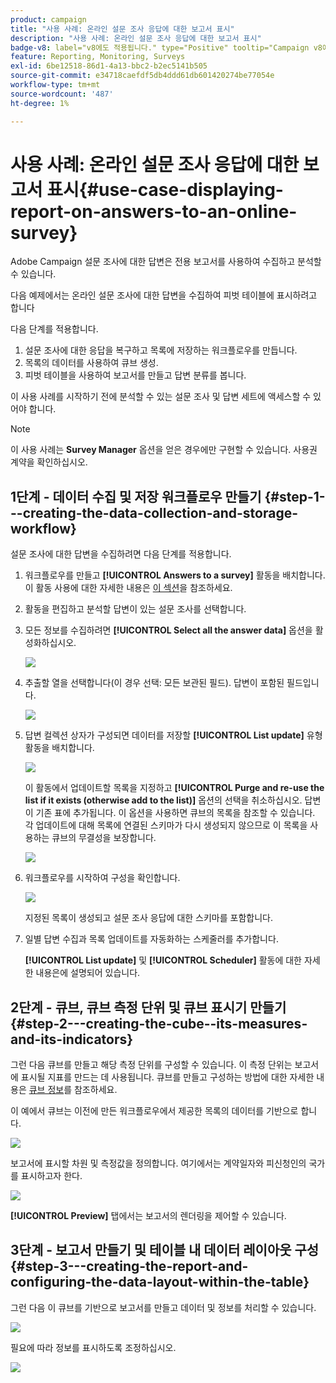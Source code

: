 ```yaml
---
product: campaign
title: "사용 사례: 온라인 설문 조사 응답에 대한 보고서 표시"
description: "사용 사례: 온라인 설문 조사 응답에 대한 보고서 표시"
badge-v8: label="v8에도 적용됩니다." type="Positive" tooltip="Campaign v8에도 적용됩니다."
feature: Reporting, Monitoring, Surveys
exl-id: 6be12518-86d1-4a13-bbc2-b2ec5141b505
source-git-commit: e34718caefdf5db4ddd61db601420274be77054e
workflow-type: tm+mt
source-wordcount: '487'
ht-degree: 1%

---
```


# 사용 사례: 온라인 설문 조사 응답에 대한 보고서 표시{#use-case-displaying-report-on-answers-to-an-online-survey}



Adobe Campaign 설문 조사에 대한 답변은 전용 보고서를 사용하여 수집하고 분석할 수 있습니다.

다음 예제에서는 온라인 설문 조사에 대한 답변을 수집하여 피벗 테이블에 표시하려고 합니다

다음 단계를 적용합니다.

1. 설문 조사에 대한 응답을 복구하고 목록에 저장하는 워크플로우를 만듭니다.
1. 목록의 데이터를 사용하여 큐브 생성.
1. 피벗 테이블을 사용하여 보고서를 만들고 답변 분류를 봅니다.

이 사용 사례를 시작하기 전에 분석할 수 있는 설문 조사 및 답변 세트에 액세스할 수 있어야 합니다.

>[!NOTE]
>
>이 사용 사례는 **Survey Manager** 옵션을 얻은 경우에만 구현할 수 있습니다. 사용권 계약을 확인하십시오.

## 1단계 - 데이터 수집 및 저장 워크플로우 만들기 {#step-1---creating-the-data-collection-and-storage-workflow}

설문 조사에 대한 답변을 수집하려면 다음 단계를 적용합니다.

1. 워크플로우를 만들고 **[!UICONTROL Answers to a survey]** 활동을 배치합니다. 이 활동 사용에 대한 자세한 내용은 [이 섹션](../../surveys/using/publish-track-and-use-collected-data.md#using-the-collected-data)을 참조하세요.
1. 활동을 편집하고 분석할 답변이 있는 설문 조사를 선택합니다.
1. 모든 정보를 수집하려면 **[!UICONTROL Select all the answer data]** 옵션을 활성화하십시오.

   ![](../../surveys/using/assets/reporting_usecase_1_01.png)

1. 추출할 열을 선택합니다(이 경우 선택: 모든 보관된 필드). 답변이 포함된 필드입니다.

   ![](../../surveys/using/assets/reporting_usecase_1_02.png)

1. 답변 컬렉션 상자가 구성되면 데이터를 저장할 **[!UICONTROL List update]** 유형 활동을 배치합니다.

   ![](../../surveys/using/assets/reporting_usecase_1_04.png)

   이 활동에서 업데이트할 목록을 지정하고 **[!UICONTROL Purge and re-use the list if it exists (otherwise add to the list)]** 옵션의 선택을 취소하십시오. 답변이 기존 표에 추가됩니다. 이 옵션을 사용하면 큐브의 목록을 참조할 수 있습니다. 각 업데이트에 대해 목록에 연결된 스키마가 다시 생성되지 않으므로 이 목록을 사용하는 큐브의 무결성을 보장합니다.

   ![](../../surveys/using/assets/reporting_usecase_1_03.png)

1. 워크플로우를 시작하여 구성을 확인합니다.

   ![](../../surveys/using/assets/reporting_usecase_1_05.png)

   지정된 목록이 생성되고 설문 조사 응답에 대한 스키마를 포함합니다.

1. 일별 답변 수집과 목록 업데이트를 자동화하는 스케줄러를 추가합니다.

   **[!UICONTROL List update]** 및 **[!UICONTROL Scheduler]** 활동에 대한 자세한 내용은에 설명되어 있습니다.

## 2단계 - 큐브, 큐브 측정 단위 및 큐브 표시기 만들기 {#step-2---creating-the-cube--its-measures-and-its-indicators}

그런 다음 큐브를 만들고 해당 측정 단위를 구성할 수 있습니다. 이 측정 단위는 보고서에 표시될 지표를 만드는 데 사용됩니다. 큐브를 만들고 구성하는 방법에 대한 자세한 내용은 [큐브 정보](../../reporting/using/ac-cubes.md)를 참조하세요.

이 예에서 큐브는 이전에 만든 워크플로우에서 제공한 목록의 데이터를 기반으로 합니다.

![](../../surveys/using/assets/reporting_usecase_2_01.png)

보고서에 표시할 차원 및 측정값을 정의합니다. 여기에서는 계약일자와 피신청인의 국가를 표시하고자 한다.

![](../../surveys/using/assets/reporting_usecase_2_02.png)

**[!UICONTROL Preview]** 탭에서는 보고서의 렌더링을 제어할 수 있습니다.

## 3단계 - 보고서 만들기 및 테이블 내 데이터 레이아웃 구성 {#step-3---creating-the-report-and-configuring-the-data-layout-within-the-table}

그런 다음 이 큐브를 기반으로 보고서를 만들고 데이터 및 정보를 처리할 수 있습니다.

![](../../surveys/using/assets/reporting_usecase_3_01.png)

필요에 따라 정보를 표시하도록 조정하십시오.

![](../../surveys/using/assets/reporting_usecase_3_02.png)
